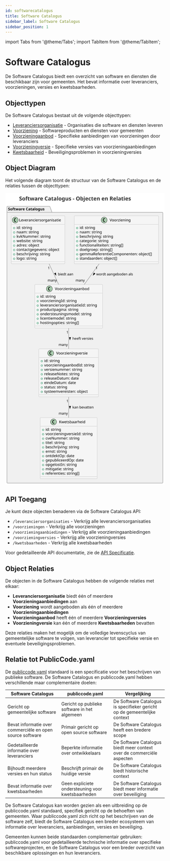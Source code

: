 ```yaml
---
id: softwarecatalogus
title: Software Catalogus
sidebar_label: Software Catalogus
sidebar_position: 1
---
```


import Tabs from '@theme/Tabs';
import TabItem from '@theme/TabItem';

# Software Catalogus

De Software Catalogus biedt een overzicht van software en diensten die beschikbaar zijn voor gemeenten. Het bevat informatie over leveranciers, voorzieningen, versies en kwetsbaarheden.

## Objecttypen

De Software Catalogus bestaat uit de volgende objecttypen:

- [Leveranciersorganisatie](leveranciersorganisatie) - Organisaties die software en diensten leveren
- [Voorziening](voorziening) - Softwareproducten en diensten voor gemeenten
- [Voorzieningaanbod](voorzieningaanbod) - Specifieke aanbiedingen van voorzieningen door leveranciers
- [Voorzieningversie](voorzieningversie) - Specifieke versies van voorzieningaanbiedingen
- [Kwetsbaarheid](kwetsbaarheid) - Beveiligingsproblemen in voorzieningversies

## Object Diagram

Het volgende diagram toont de structuur van de Software Catalogus en de relaties tussen de objecttypen:

![Software Catalogus Model Structuur](../Diagrams/softwarecatalogus-model.svg)

## API Toegang

Je kunt deze objecten benaderen via de Software Catalogus API:

- `/leveranciersorganisaties` - Verkrijg alle leveranciersorganisaties
- `/voorzieningen` - Verkrijg alle voorzieningen
- `/voorzieningaanbiedingen` - Verkrijg alle voorzieningaanbiedingen
- `/voorzieningversies` - Verkrijg alle voorzieningversies
- `/kwetsbaarheden` - Verkrijg alle kwetsbaarheden

Voor gedetailleerde API documentatie, zie de [API Specificatie](/api).

## Object Relaties

De objecten in de Software Catalogus hebben de volgende relaties met elkaar:

- **Leveranciersorganisatie** biedt één of meerdere **Voorzieningaanbiedingen** aan
- **Voorziening** wordt aangeboden als één of meerdere **Voorzieningaanbiedingen**
- **Voorzieningaanbod** heeft één of meerdere **Voorzieningversies**
- **Voorzieningversie** kan één of meerdere **Kwetsbaarheden** bevatten

Deze relaties maken het mogelijk om de volledige levenscyclus van gemeentelijke software te volgen, van leverancier tot specifieke versie en eventuele beveiligingsproblemen.

## Relatie tot PublicCode.yaml

De [publiccode.yaml](https://github.com/publiccodeyml/publiccode.yaml) standaard is een specificatie voor het beschrijven van publieke software. De Software Catalogus en publiccode.yaml hebben verschillende maar complementaire doelen:

| Software Catalogus | publiccode.yaml | Vergelijking |
|--------------------|-----------------|--------------|
| Gericht op gemeentelijke software | Gericht op publieke software in het algemeen | De Software Catalogus is specifieker gericht op de gemeentelijke context |
| Bevat informatie over commerciële en open source software | Primair gericht op open source software | De Software Catalogus heeft een bredere scope |
| Gedetailleerde informatie over leveranciers | Beperkte informatie over ontwikkelaars | De Software Catalogus biedt meer context over de commerciële aspecten |
| Bijhoudt meerdere versies en hun status | Beschrijft primair de huidige versie | De Software Catalogus biedt historische context |
| Bevat informatie over kwetsbaarheden | Geen expliciete ondersteuning voor kwetsbaarheden | De Software Catalogus biedt meer informatie over beveiliging |

De Software Catalogus kan worden gezien als een uitbreiding op de publiccode.yaml standaard, specifiek gericht op de behoeften van gemeenten. Waar publiccode.yaml zich richt op het beschrijven van de software zelf, biedt de Software Catalogus een breder ecosysteem van informatie over leveranciers, aanbiedingen, versies en beveiliging.

Gemeenten kunnen beide standaarden complementair gebruiken: publiccode.yaml voor gedetailleerde technische informatie over specifieke softwareprojecten, en de Software Catalogus voor een breder overzicht van beschikbare oplossingen en hun leveranciers. 